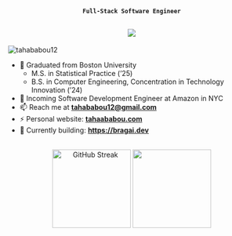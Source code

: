 <div align="center">

 **`Full-Stack Software Engineer`**

</div>
<h2 align="center">
    <img src="https://readme-typing-svg.herokuapp.com/?font=Aptos&color=0AB952&size=35&center=true&vCenter=true&width=500&height=70&duration=5500&lines=Hi!+I'm+Taha+Ababou.;Nice+to+meet+you+👋" />
</h2>

<p align="left"> <img src="https://komarev.com/ghpvc/?username=tahababou12&label=Profile%20views&color=0e75b6&style=flat" alt="tahababou12" /> </p>

- 🔭 Graduated from Boston University
  - M.S. in Statistical Practice (’25)  
  - B.S. in Computer Engineering, Concentration in Technology Innovation (’24)  
- 💼 Incoming Software Development Engineer at Amazon in NYC  
- 📫 Reach me at **tahababou12@gmail.com**  
- ⚡ Personal website: **[tahaababou.com](https://tahaababou.com)**  
- 🌱 Currently building: **https://bragai.dev**

<br>

<!-- <p><img align="left" src="https://github-readme-stats.vercel.app/api/top-langs?username=tahababou12&show_icons=true&locale=en&layout=compact" alt="tahababou12" /></p> -->

<!-- <p>&nbsp;<img align="center" src="https://github-readme-stats.vercel.app/api?username=tahababou12&show_icons=true&locale=en" alt="tahababou12" /></p> -->

<div align="center">
    <img height="160" src="https://github-readme-streak-stats.herokuapp.com?user=tahababou12&theme=tokyonight" alt="GitHub Streak" />
    <img height="160" src="https://github-readme-stats-zeta-virid.vercel.app/api?username=tahababou12&show_icons=true&theme=tokyonight">
</div>
